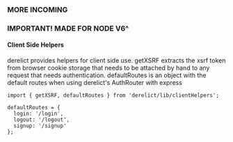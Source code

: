 ### MORE INCOMING

### IMPORTANT! MADE FOR NODE V6^

#### Client Side Helpers

derelict provides helpers for client side use.
getXSRF extracts the xsrf token from browser cookie storage that needs to be attached by hand to any request that needs authentication. 
defaultRoutes is an object with the default routes when using derelict's AuthRouter with express
```
import { getXSRF, defaultRoutes } from 'derelict/lib/clientHelpers';

defaultRoutes = {
  login: '/login',
  logout: '/logout',
  signup: '/signup'
};
```
